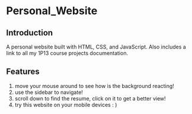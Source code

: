 # Personal_Website

## Introduction
A personal website built with HTML, CSS, and JavaScript. Also includes a link to all my 1P13 course projects documentation.

## Features
1. move your mouse around to see how is the background reacting!
2. use the sidebar to navigate!
3. scroll down to find the resume, click on it to get a better view!
4. try this website on your mobile devices : )

